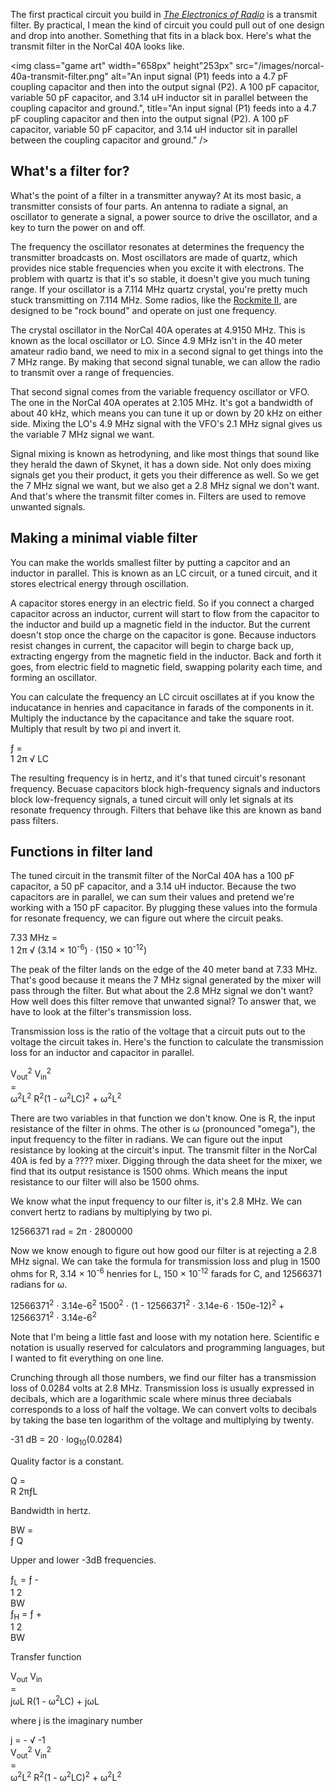 <!--
title: Building the NorCal 40A transmit filter
created: 15 May 2014 - 7:06 pm
updated: 20 May 2014 - 8:58 am
publish: 20 May 2014
slug: transmit-filter
tags: building, radio
-->

The first practical circuit you build in [_The Electronics of Radio_][book] is a
transmit filter. By practical, I mean the kind of circuit you could pull out of
one design and drop into another. Something that fits in a black box. Here's
what the transmit filter in the NorCal 40A looks like.

<img class="game art" width="658px" height"253px"
     src="/images/norcal-40a-transmit-filter.png"
     alt="An input signal (P1) feeds into a 4.7 pF coupling capacitor and then into the output signal (P2). A 100 pF capacitor, variable 50 pF capacitor, and 3.14 uH inductor sit in parallel between the coupling capacitor and ground.",
   title="An input signal (P1) feeds into a 4.7 pF coupling capacitor and then into the output signal (P2). A 100 pF capacitor, variable 50 pF capacitor, and 3.14 uH inductor sit in parallel between the coupling capacitor and ground." />

## What's a filter for? ##

What's the point of a filter in a transmitter anyway? At its most basic, a
transmitter consists of four parts. An antenna to radiate a signal,
an oscillator to generate a signal, a power source to drive the oscillator,
and a key to turn the power on and off.

The frequency the oscillator resonates at determines the frequency the
transmitter broadcasts on. Most oscillators are made of quartz, which provides
nice stable frequencies when you excite it with electrons. The problem with
quartz is that it's so stable, it doesn't give you much tuning range. If your
oscillator is a 7.114 MHz quartz crystal, you're pretty much stuck transmitting
on 7.114 MHz. Some radios, like the [Rockmite II][rm40], are designed to be
"rock bound" and operate on just one frequency.

The crystal oscillator in the NorCal 40A operates at 4.9150 MHz. This is known
as the local oscillator or LO. Since 4.9 MHz isn't in the 40 meter amateur radio
band, we need to mix in a second signal to get things into the 7 MHz range. By
making that second signal tunable, we can allow the radio to transmit over a
range of frequencies.

That second signal comes from the variable frequency oscillator or VFO. The one
in the NorCal 40A operates at 2.105 MHz. It's got a bandwidth of about 40 kHz,
which means you can tune it up or down by 20 kHz on either side. Mixing the LO's
4.9 MHz signal with the VFO's 2.1 MHz signal gives us the variable 7 MHz signal
we want.

Signal mixing is known as hetrodyning, and like most things that sound like they
herald the dawn of Skynet, it has a down side. Not only does mixing signals get
you their product, it gets you their difference as well. So we get the 7 MHz
signal we want, but we also get a 2.8 MHz signal we don't want. And that's where
the transmit filter comes in. Filters are used to remove unwanted signals.

## Making a minimal viable filter ##

You can make the worlds smallest filter by putting a capcitor and an inductor in
parallel. This is known as an LC circuit, or a tuned circuit, and it stores
electrical energy through oscillation.

A capacitor stores energy in an electric field. So if you connect a charged
capacitor across an inductor, current will start to flow from the capacitor
to the inductor and build up a magnetic field in the inductor. But the current
doesn't stop once the charge on the capacitor is gone. Because inductors resist
changes in current, the capacitor will begin to charge back up, extracting
engergy from the magnetic field in the inductor. Back and forth it goes, from
electric field to magnetic field, swapping polarity each time, and forming
an oscillator.

You can calculate the frequency an LC circuit oscillates at if you know the
inducatance in henries and capacitance in farads of the components in it.
Multiply the inductance by the capacitance and take the square root. Multiply
that result by two pi and invert it.

<div class="math">&fnof; =
<div class="fraction">
<span class="fup">1</span>
<span class="bar"></span>
<span class="fdn">2&pi;
  <span class="radical">&radic;</span>
  <span class="radicand">LC</span>
</span>
</div>
</div>

The resulting frequency is in hertz, and it's that tuned circuit's resonant
frequency. Becuase capacitors block high-frequency signals and inductors block
low-frequency signals, a tuned circuit will only let signals at its resonate
frequency through. Filters that behave like this are known as band pass filters.

## Functions in filter land ##

The tuned circuit in the transmit filter of the NorCal 40A has a 100 pF
capacitor, a 50 pF capacitor, and a 3.14 uH inductor. Because the two capacitors
are in parallel, we can sum their values and pretend we're working with a 150 pF
capacitor. By plugging these values into the formula for resonate frequency, we
can figure out where the circuit peaks.

<div class="math">7.33 MHz =
<div class="fraction">
<span class="fup">1</span>
<span class="bar"></span>
<span class="fdn">2&pi;
  <span class="radical">&radic;</span>
  <span class="radicand">(3.14 &times; 10<sup>-6</sup>) &sdot; (150 &times; 10<sup>-12</sup>)</span>
</span>
</div>
</div>

The peak of the filter lands on the edge of the 40 meter band at 7.33 MHz.
That's good because it means the 7 MHz signal generated by the mixer will pass
through the filter. But what about the 2.8 MHz signal we don't want? How well
does this filter remove that unwanted signal? To answer that, we have to look
at the filter's transmission loss.

Transmission loss is the ratio of the voltage that a circuit puts out to the
voltage the circuit takes in. Here's the function to calculate the transmission
loss for an inductor and capacitor in parallel.

<div class="math"><div class="fraction">
<span class="fup">V<sub>out</sub><sup>2</sup></span>
<span class="fdn">V<sub>in</sub><sup>2</sup></span>
</div> = <div class="fraction">
<span class="fup">&omega;<sup>2</sup>L<sup>2</sup></span>
<span class="fdn">R<sup>2</sup>(1 - &omega;<sup>2</sup>LC)<sup>2</sup> + &omega;<sup>2</sup>L<sup>2</sup></span>
</div>
</div>

There are two variables in that function we don't know. One is R, the input
resistance of the filter in ohms. The other is &omega; (pronounced "omega"),
the input frequency to the filter in radians. We can figure out the input
resistance by looking at the circuit's input. The transmit filter in the NorCal
40A is fed by a ???? mixer. Digging through the data sheet for the mixer, we
find that its output resistance is 1500 ohms. Which means the input resistance
to our filter will also be 1500 ohms.

We know what the input frequency to our filter is, it's 2.8 MHz. We can convert
hertz to radians by multiplying by two pi.

<p class="math">12566371 rad = 2&pi; &sdot; 2800000</p>

Now we know enough to figure out how good our filter is at rejecting a 2.8 MHz
signal. We can take the formula for transmission loss and  plug in 1500 ohms for
R, 3.14 &times; 10<sup>-6</sup> henries for L, 150 &times; 10<sup>-12</sup>
farads for C, and 12566371 radians for &omega;.

<p class="math"><span class="fraction">
<span class="fup">12566371<sup>2</sup> &sdot; 3.14e-6<sup>2</sup></span>
<span class="fdn">1500<sup>2</sup> &sdot; (1 - 12566371<sup>2</sup> &sdot; 3.14e-6 &sdot; 150e-12)<sup>2</sup> + 12566371<sup>2</sup> &sdot; 3.14e-6<sup>2</sup></span>
</p>

Note that I'm being a little fast and loose with my notation here. Scientific e
notation is usually reserved for calculators and programming languages, but I
wanted to fit everything on one line.

Crunching through all those numbers, we find our filter has a transmission loss
of 0.0284 volts at 2.8 MHz. Transmission loss is usually expressed in decibals,
which are a logarithmic scale where minus three deciabals corresponds to a loss
of half the voltage. We can convert volts to decibals by taking the base ten
logarithm of the voltage and multiplying by twenty.

<p class="math">-31 dB = 20 &sdot; log<sub>10</sub>(0.0284)</p>

Quality factor is a constant.

<div class="math">Q =
<div class="fraction">
<span class="fup">R</span>
<span class="bar"></span>
<span class="fdn">2&pi;&fnof;L</span>
</div>
</div>

Bandwidth in hertz.

<div class="math">BW =
<div class="fraction">
<span class="fup">&fnof;</span>
<span class="fdn">Q</span>
</div>
</div>

Upper and lower -3dB frequencies.

<div class="math">&fnof;<sub>L</sub> = &fnof; -
<div class="fraction">
<span class="fup">1</span>
<span class="bar"></span>
<span class="fdn">2</span>
</div> BW
</div>

<div class="math">&fnof;<sub>H</sub> = &fnof; +
<div class="fraction">
<span class="fup">1</span>
<span class="bar"></span>
<span class="fdn">2</span>
</div> BW
</div>

Transfer function

<div class="math"><div class="fraction">
<span class="fup">V<sub>out</sub></span>
<span class="fdn">V<sub>in</sub></span>
</div> = <div class="fraction">
<span class="fup">j&omega;L</span>
<span class="fdn">R(1 - &omega;<sup>2</sup>LC) + j&omega;L</span>
</div>
</div>

where j is the imaginary number

<div class="math">j = -
<span class="radical">&radic;</span>
<span class="radicand">-1</span>
</div>

<div class="math"><div class="fraction">
<span class="fup">V<sub>out</sub><sup>2</sup></span>
<span class="fdn">V<sub>in</sub><sup>2</sup></span>
</div> = <div class="fraction">
<span class="fup">&omega;<sup>2</sup>L<sup>2</sup></span>
<span class="fdn">R<sup>2</sup>(1 - &omega;<sup>2</sup>LC)<sup>2</sup> + &omega;<sup>2</sup>L<sup>2</sup></span>
</div>
</div>


[book]: http://cambridge.org/us/academic/subjects/engineering/rf-and-microwave-engineering/electronics-radio "David Rutledge (Cambridge University Press): The Electronics of Radio"
[rm40]: http://www.qrpme.com/?p=product&id=RM4 "Rex Harper, W1REX (QRPme): Rockmite ][ 40m Transceiver"
